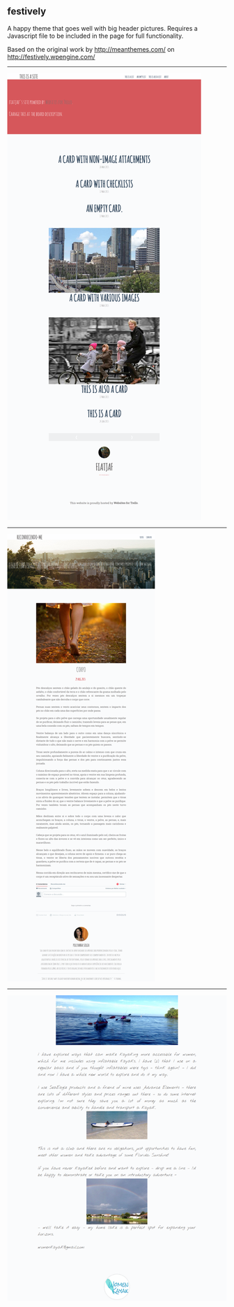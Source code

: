 ## festively

A happy theme that goes well with big header pictures.
Requires a Javascript file to be included in the page for full functionality.

Based on the original work by http://meanthemes.com/ on http://festively.wpengine.com/

---

![](screenshots/festively-1.png)

---

![](screenshots/festively-2.png)

---

![](screenshots/festively-3.png)
